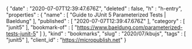 {
  "date" : "2020-07-07T12:39:47.676Z",
  "deleted" : false,
  "h" : "h-entry",
  "properties" : {
    "name" : [ "Guide to JUnit 5 Parameterized Tests | Baeldung" ],
    "published" : [ "2020-07-07T12:39:47.676Z" ],
    "category" : [ "junit5" ],
    "bookmark-of" : [ "https://www.baeldung.com/parameterized-tests-junit-5" ]
  },
  "kind" : "bookmarks",
  "slug" : "2020/07/kbujs",
  "tags" : [ "junit5" ],
  "client_id" : "https://micropublish.net"
}
